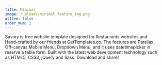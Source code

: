 ```yaml
---
title: Minimal
image: /uploads/minimal_feature_img.png
active: false
order_num: 2
---
```


Savory is free website template designed for Restaurants websites and Hand-crafted by our friends at GetTemplates.co. The features are Parallax, Off-canvas Mobile Menu, Dropdown Menu, and it uses datetimepicker in reserve a table form. Built with the latest web development technology such as HTML5, CSS3, jQuery and Sass. Download and share!
